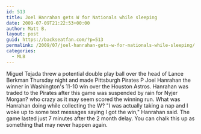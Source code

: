 ```yaml
---
id: 513
title: Joel Hanrahan gets W for Nationals while sleeping
date: 2009-07-09T21:22:53+00:00
author: Matt B.
layout: post
guid: https://backseatfan.com/?p=513
permalink: /2009/07/joel-hanrahan-gets-w-for-nationals-while-sleeping/
categories:
  - MLB
---
```


<div class="entry">
  <p>
    Miguel Tejada threw a potential double play ball over the head of Lance Berkman Thursday night and made Pittsburgh Pirates P Joel Hanrahan the winner in Washington's 11-10 win over the Houston Astros. Hanrahan was traded to the Pirates after this game was suspended by rain for Nyjer Morgan? who crazy as it may seem scored the winning run. What was Hanrahan doing while collecting the W? "I was actually taking a nap and I woke up to some text messages saying I got the win," Hanrahan said. The game lasted just 7 minutes after the 2 month delay. You can chalk this up as something that may never happen again.
  </p>
</div>

